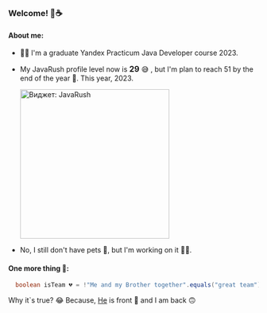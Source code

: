 ### Welcome! 🍪☕
#### About me:

- 👩‍🎓 I'm a graduate Yandex Practicum Java Developer course 2023.
- My JavaRush profile level now is <font size = "3">**29**</font> 😅 , but I'm plan to 
  reach 51 by the end of the 
  year 🎯. This year, 2023.<p><a href="https://javarush.com/users/3131120" target="_blank"><img src="http://stats.idboehman.beget.tech/widget" alt="Виджет: JavaRush" width="300px"></a></p>

- No, I still don't have pets 🐐, but I'm working on it 👩‍💻.
#### One more thing 🍏:  
```java 
  boolean isTeam 💔 = !"Me and my Brother together".equals("great team"); 
  ```  
Why it`s true? 😂 Because, [He](https://github.com/Welpodron) is front 🙂 and I am back 🙃

